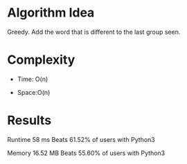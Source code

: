 # Algorithm Idea

Greedy. Add the word that is different to the last group seen.

# Complexity

- Time: O(n)

- Space:O(n)

# Results

Runtime
58
ms
Beats
61.52%
of users with Python3

Memory
16.52
MB
Beats
55.60%
of users with Python3